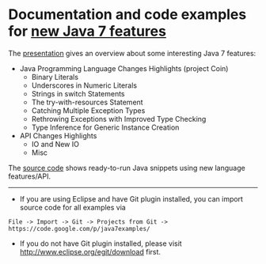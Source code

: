 # Documentation and code examples for [new Java 7 features](http://www.oracle.com/technetwork/java/javase/jdk7-relnotes-418459.html) #

The [presentation](http://java7examples.googlecode.com/files/Java7_highlights.pdf) gives an overview about some interesting Java 7 features:

  * Java Programming Language Changes Highlights (project Coin)
    * Binary Literals
    * Underscores in Numeric Literals
    * Strings in switch Statements
    * The try-with-resources Statement
    * Catching Multiple Exception Types
    * Rethrowing Exceptions with Improved Type Checking
    * Type Inference for Generic Instance Creation
  * API Changes Highlights
    * IO and New IO
    * Misc

The [source code](http://code.google.com/p/java7examples/source/browse/#git%2Fsrc) shows ready-to-run Java snippets using new language features/API.


---

  * If you are using Eclipse and have Git plugin installed, you can import source code for all examples via
```
File -> Import -> Git -> Projects from Git -> https://code.google.com/p/java7examples/
```
  * If you do not have Git plugin installed, please visit http://www.eclipse.org/egit/download first.